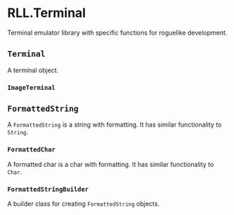 # RLL.Terminal

Terminal emulator library with specific functions for roguelike development.

## `Terminal`

A terminal object.

### `ImageTerminal`

## `FormattedString`

A `FormattedString` is a string with formatting. It has similar functionality to `String`.

### `FormattedChar`

A formatted char is a char with formatting. It has similar functionality to `Char`.

### `FormattedStringBuilder`

A builder class for creating `FormattedString` objects.